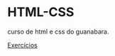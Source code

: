 # HTML-CSS
 curso de html e css do guanabara.

 <a href="https://github.com/Dalethese/HTML-CSS/tree/main/exercicios">Exercícios</a>